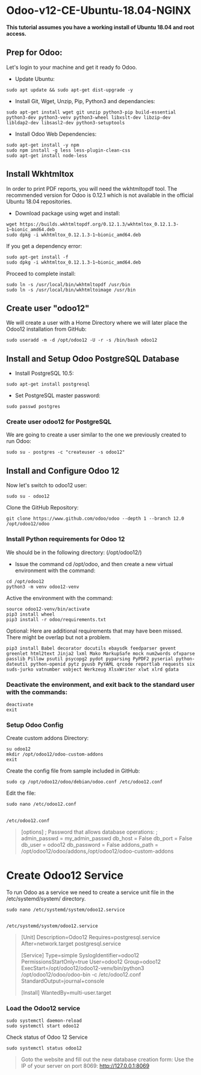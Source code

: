 # Odoo-v12-CE-Ubuntu-18.04-NGINX

**This tutorial assumes you have a working install of Ubuntu 18.04 and root access.**

## Prep for Odoo:
Let's login to your machine and get it ready fo Odoo.

*  Update Ubuntu:
```
sudo apt update && sudo apt-get dist-upgrade -y
```

* Install Git, Wget, Unzip, Pip, Python3 and dependancies:
```
sudo apt-get install wget git unzip python3-pip build-essential python3-dev python3-venv python3-wheel libxslt-dev libzip-dev libldap2-dev libsasl2-dev python3-setuptools 
```

* Install Odoo Web Dependencies:
```
sudo apt-get install -y npm
sudo npm install -g less less-plugin-clean-css
sudo apt-get install node-less
```
##  Install Wkhtmltox

In order to print PDF reports, you will need the wkhtmltopdf tool. The recommended version for Odoo is 0.12.1 which is not available in the official Ubuntu 18.04 repositories.

* Download package using wget and install:
```
wget https://builds.wkhtmltopdf.org/0.12.1.3/wkhtmltox_0.12.1.3-1~bionic_amd64.deb
sudo dpkg -i wkhtmltox_0.12.1.3-1~bionic_amd64.deb
```
If you get a dependency error:
```
sudo apt-get install -f
sudo dpkg -i wkhtmltox_0.12.1.3-1~bionic_amd64.deb
```
Proceed to complete install:
```
sudo ln -s /usr/local/bin/wkhtmltopdf /usr/bin
sudo ln -s /usr/local/bin/wkhtmltoimage /usr/bin
```

## Create user "odoo12" 
We will create a user with a Home Directory where we will later place the Odoo12 installation from GitHub:
```
sudo useradd -m -d /opt/odoo12 -U -r -s /bin/bash odoo12
```

## Install and Setup Odoo PostgreSQL Database

* Install PostgreSQL 10.5:
```
sudo apt-get install postgresql
```
* Set PostgreSQL master password:
```
sudo passwd postgres
```
### Create user odoo12 for PostgreSQL 
We are going to create a user similar to the one we previously created to run Odoo:
```
sudo su - postgres -c "createuser -s odoo12"
```

## Install and Configure Odoo 12

Now let's switch to odoo12 user:
```
sudo su - odoo12
```

Clone the GitHub Repository:
```
git clone https://www.github.com/odoo/odoo --depth 1 --branch 12.0 /opt/odoo12/odoo
```

### Install Python requirements for Odoo 12
We should be in the following directory:   (/opt/odoo12/)

- Issue the command cd /opt/odoo, and then create a new virtual environment with the command:

```
cd /opt/odoo12
python3 -m venv odoo12-venv
```
Active the environment with the command:
```
source odoo12-venv/bin/activate
pip3 install wheel
pip3 install -r odoo/requirements.txt
```
Optional: Here are additional requirements that may have been missed. There might be overlap but not a problem.
```
pip3 install Babel decorator docutils ebaysdk feedparser gevent greenlet html2text Jinja2 lxml Mako MarkupSafe mock num2words ofxparse passlib Pillow psutil psycopg2 pydot pyparsing PyPDF2 pyserial python-dateutil python-openid pytz pyusb PyYAML qrcode reportlab requests six suds-jurko vatnumber vobject Werkzeug XlsxWriter xlwt xlrd gdata
```

### Deactivate the environment, and exit back to the standard user with the commands:
```
deactivate
exit
```

### Setup Odoo Config
Create custom addons Directory:
```
su odoo12
mkdir /opt/odoo12/odoo-custom-addons
exit

```
Create the config file from sample included in GitHub:
```
sudo cp /opt/odoo12/odoo/debian/odoo.conf /etc/odoo12.conf
```
Edit the file:
```
sudo nano /etc/odoo12.conf
```
##
` /etc/odoo12.conf  `

 >  [options]
; Password that allows database operations:
; admin_passwd = my_admin_passwd
db_host = False
db_port = False
db_user = odoo12
db_password = False
addons_path = /opt/odoo12/odoo/addons,/opt/odoo12/odoo-custom-addons


# Create Odoo12 Service
To run Odoo as a service we need to create a service unit file in the /etc/systemd/system/ directory.
```
sudo nano /etc/systemd/system/odoo12.service
```
##
`/etc/systemd/system/odoo12.service `
> [Unit]
Description=Odoo12
Requires=postgresql.service
After=network.target postgresql.service
>
>[Service]
Type=simple
SyslogIdentifier=odoo12
PermissionsStartOnly=true
User=odoo12
Group=odoo12
ExecStart=/opt/odoo12/odoo12-venv/bin/python3 /opt/odoo12/odoo/odoo-bin -c /etc/odoo12.conf
StandardOutput=journal+console
>
>[Install]
WantedBy=multi-user.target

### Load the Odoo12 service
```
sudo systemctl daemon-reload
sudo systemctl start odoo12
```
Check status of Odoo 12 Service
```
sudo systemctl status odoo12
```

>Goto the website and fill out the new database creation form:
Use the IP of your server on port 8069:
> http://127.0.0.1:8069